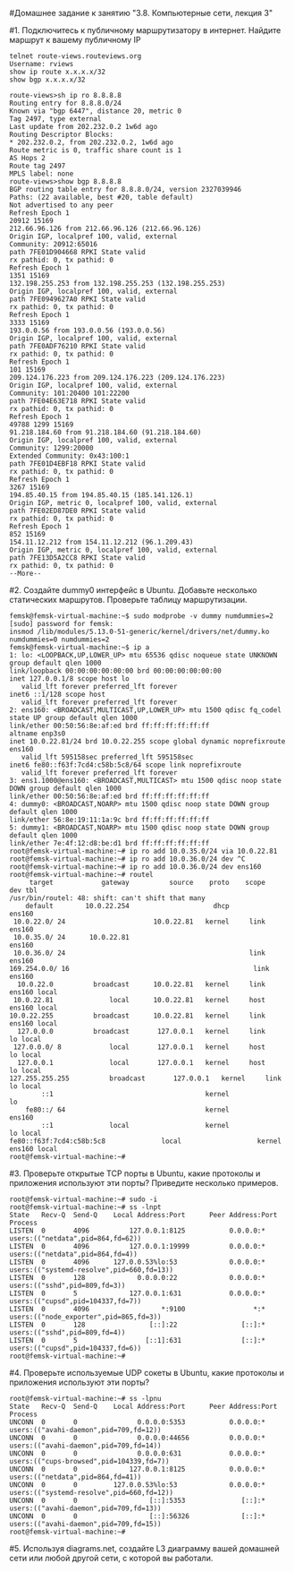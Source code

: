 #Домашнее задание к занятию "3.8. Компьютерные сети, лекция 3"

#1. Подключитесь к публичному маршрутизатору в интернет. Найдите маршрут к вашему публичному IP
    
    telnet route-views.routeviews.org
    Username: rviews
    show ip route x.x.x.x/32
    show bgp x.x.x.x/32
    
    route-views>sh ip ro 8.8.8.8
    Routing entry for 8.8.8.0/24
    Known via "bgp 6447", distance 20, metric 0
    Tag 2497, type external
    Last update from 202.232.0.2 1w6d ago
    Routing Descriptor Blocks:
    * 202.232.0.2, from 202.232.0.2, 1w6d ago
    Route metric is 0, traffic share count is 1
    AS Hops 2
    Route tag 2497
    MPLS label: none
    route-views>show bgp 8.8.8.8
    BGP routing table entry for 8.8.8.0/24, version 2327039946
    Paths: (22 available, best #20, table default)
    Not advertised to any peer
    Refresh Epoch 1
    20912 15169
    212.66.96.126 from 212.66.96.126 (212.66.96.126)
    Origin IGP, localpref 100, valid, external
    Community: 20912:65016
    path 7FE01D904668 RPKI State valid
    rx pathid: 0, tx pathid: 0
    Refresh Epoch 1
    1351 15169
    132.198.255.253 from 132.198.255.253 (132.198.255.253)
    Origin IGP, localpref 100, valid, external
    path 7FE0949627A0 RPKI State valid
    rx pathid: 0, tx pathid: 0
    Refresh Epoch 1
    3333 15169
    193.0.0.56 from 193.0.0.56 (193.0.0.56)
    Origin IGP, localpref 100, valid, external
    path 7FE0ADF76210 RPKI State valid
    rx pathid: 0, tx pathid: 0
    Refresh Epoch 1
    101 15169
    209.124.176.223 from 209.124.176.223 (209.124.176.223)
    Origin IGP, localpref 100, valid, external
    Community: 101:20400 101:22200
    path 7FE04E63E718 RPKI State valid
    rx pathid: 0, tx pathid: 0
    Refresh Epoch 1
    49788 1299 15169
    91.218.184.60 from 91.218.184.60 (91.218.184.60)
    Origin IGP, localpref 100, valid, external
    Community: 1299:20000
    Extended Community: 0x43:100:1
    path 7FE01D4EBF18 RPKI State valid
    rx pathid: 0, tx pathid: 0
    Refresh Epoch 1
    3267 15169
    194.85.40.15 from 194.85.40.15 (185.141.126.1)
    Origin IGP, metric 0, localpref 100, valid, external
    path 7FE02ED87DE0 RPKI State valid
    rx pathid: 0, tx pathid: 0
    Refresh Epoch 1
    852 15169
    154.11.12.212 from 154.11.12.212 (96.1.209.43)
    Origin IGP, metric 0, localpref 100, valid, external
    path 7FE13D5A2CC8 RPKI State valid
    rx pathid: 0, tx pathid: 0
    --More--
    
#2. Создайте dummy0 интерфейс в Ubuntu. Добавьте несколько статических маршрутов. Проверьте таблицу маршрутизации.

    femsk@femsk-virtual-machine:~$ sudo modprobe -v dummy numdummies=2
    [sudo] password for femsk:
    insmod /lib/modules/5.13.0-51-generic/kernel/drivers/net/dummy.ko numdummies=0 numdummies=2
    femsk@femsk-virtual-machine:~$ ip a
    1: lo: <LOOPBACK,UP,LOWER_UP> mtu 65536 qdisc noqueue state UNKNOWN group default qlen 1000
    link/loopback 00:00:00:00:00:00 brd 00:00:00:00:00:00
    inet 127.0.0.1/8 scope host lo
       valid_lft forever preferred_lft forever
    inet6 ::1/128 scope host
       valid_lft forever preferred_lft forever
    2: ens160: <BROADCAST,MULTICAST,UP,LOWER_UP> mtu 1500 qdisc fq_codel state UP group default qlen 1000
    link/ether 00:50:56:8e:af:ed brd ff:ff:ff:ff:ff:ff
    altname enp3s0
    inet 10.0.22.81/24 brd 10.0.22.255 scope global dynamic noprefixroute ens160
       valid_lft 595158sec preferred_lft 595158sec
    inet6 fe80::f63f:7cd4:c58b:5c8/64 scope link noprefixroute
       valid_lft forever preferred_lft forever
    3: ens1.1000@ens160: <BROADCAST,MULTICAST> mtu 1500 qdisc noop state DOWN group default qlen 1000
    link/ether 00:50:56:8e:af:ed brd ff:ff:ff:ff:ff:ff
    4: dummy0: <BROADCAST,NOARP> mtu 1500 qdisc noop state DOWN group default qlen 1000
    link/ether 56:8e:19:11:1a:9c brd ff:ff:ff:ff:ff:ff
    5: dummy1: <BROADCAST,NOARP> mtu 1500 qdisc noop state DOWN group default qlen 1000
    link/ether 7e:4f:12:d8:be:d1 brd ff:ff:ff:ff:ff:ff
    root@femsk-virtual-machine:~# ip ro add 10.0.35.0/24 via 10.0.22.81
    root@femsk-virtual-machine:~# ip ro add 10.0.36.0/24 dev ^C
    root@femsk-virtual-machine:~# ip ro add 10.0.36.0/24 dev ens160
    root@femsk-virtual-machine:~# routel
         target            gateway          source    proto    scope    dev tbl
    /usr/bin/routel: 48: shift: can't shift that many
        default        10.0.22.254                     dhcp          ens160
     10.0.22.0/ 24                      10.0.22.81   kernel     link ens160
     10.0.35.0/ 24      10.0.22.81                                   ens160
     10.0.36.0/ 24                                              link ens160
    169.254.0.0/ 16                                              link ens160
      10.0.22.0          broadcast      10.0.22.81   kernel     link ens160 local
     10.0.22.81              local      10.0.22.81   kernel     host ens160 local
    10.0.22.255          broadcast      10.0.22.81   kernel     link ens160 local
      127.0.0.0          broadcast       127.0.0.1   kernel     link     lo local
     127.0.0.0/ 8            local       127.0.0.1   kernel     host     lo local
      127.0.0.1              local       127.0.0.1   kernel     host     lo local
    127.255.255.255          broadcast       127.0.0.1   kernel     link     lo local
            ::1                                      kernel              lo
        fe80::/ 64                                   kernel          ens160
            ::1              local                   kernel              lo local
    fe80::f63f:7cd4:c58b:5c8              local                   kernel          ens160 local
    root@femsk-virtual-machine:~#

#3. Проверьте открытые TCP порты в Ubuntu, какие протоколы и приложения используют эти порты? Приведите несколько примеров.

    root@femsk-virtual-machine:~# sudo -i
    root@femsk-virtual-machine:~# ss -lnpt
    State   Recv-Q  Send-Q    Local Address:Port      Peer Address:Port  Process
    LISTEN  0       4096          127.0.0.1:8125           0.0.0.0:*      users:(("netdata",pid=864,fd=62))
    LISTEN  0       4096          127.0.0.1:19999          0.0.0.0:*      users:(("netdata",pid=864,fd=4))
    LISTEN  0       4096      127.0.0.53%lo:53             0.0.0.0:*      users:(("systemd-resolve",pid=660,fd=13))
    LISTEN  0       128             0.0.0.0:22             0.0.0.0:*      users:(("sshd",pid=809,fd=3))
    LISTEN  0       5             127.0.0.1:631            0.0.0.0:*      users:(("cupsd",pid=104337,fd=7))
    LISTEN  0       4096                  *:9100                 *:*      users:(("node_exporter",pid=865,fd=3))
    LISTEN  0       128                [::]:22                [::]:*      users:(("sshd",pid=809,fd=4))
    LISTEN  0       5                 [::1]:631               [::]:*      users:(("cupsd",pid=104337,fd=6))
    root@femsk-virtual-machine:~#

#4. Проверьте используемые UDP сокеты в Ubuntu, какие протоколы и приложения используют эти порты?

    root@femsk-virtual-machine:~# ss -lpnu
    State   Recv-Q  Send-Q    Local Address:Port      Peer Address:Port  Process
    UNCONN  0       0               0.0.0.0:5353           0.0.0.0:*      users:(("avahi-daemon",pid=709,fd=12))
    UNCONN  0       0               0.0.0.0:44656          0.0.0.0:*      users:(("avahi-daemon",pid=709,fd=14))
    UNCONN  0       0               0.0.0.0:631            0.0.0.0:*      users:(("cups-browsed",pid=104339,fd=7))
    UNCONN  0       0             127.0.0.1:8125           0.0.0.0:*      users:(("netdata",pid=864,fd=41))
    UNCONN  0       0         127.0.0.53%lo:53             0.0.0.0:*      users:(("systemd-resolve",pid=660,fd=12))
    UNCONN  0       0                  [::]:5353              [::]:*      users:(("avahi-daemon",pid=709,fd=13))
    UNCONN  0       0                  [::]:56326             [::]:*      users:(("avahi-daemon",pid=709,fd=15))
    root@femsk-virtual-machine:~#

#5. Используя diagrams.net, создайте L3 диаграмму вашей домашней сети или любой другой сети, с которой вы работали.

    






